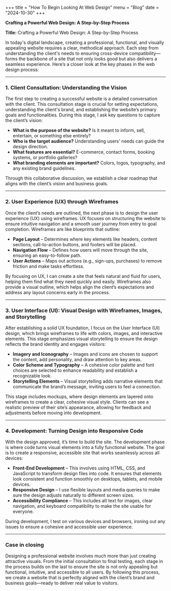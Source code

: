 +++
title = "How To Begin Looking At Web Design"
menu = "Blog"
date = "2024-10-30"
+++

**Crafting a Powerful Web Design: A Step-by-Step Process**


**Title:** Crafting a Powerful Web Design: A Step-by-Step Process

In today's digital landscape, creating a professional, functional, and visually appealing website requires a clear, methodical approach. Each step from understanding the client's needs to ensuring cross-device compatibility—forms the backbone of a site that not only looks good but also delivers a seamless experience. Here’s a closer look at the key phases in the web design process:

---

### 1. **Client Consultation: Understanding the Vision**

The first step to creating a successful website is a detailed conversation with the client. This consultation stage is crucial for setting expectations, understanding the client's brand, and establishing the website’s primary goals and functionalities. During this stage, I ask key questions to capture the client’s vision:

- **What is the purpose of the website?** Is it meant to inform, sell, entertain, or something else entirely?
- **Who is the target audience?** Understanding users' needs can guide the design direction.
- **What features are essential?** E-commerce, contact forms, booking systems, or portfolio galleries?
- **What branding elements are important?** Colors, logos, typography, and any existing brand guidelines.

Through this collaborative discussion, we establish a clear roadmap that aligns with the client’s vision and business goals.

---

### 2. **User Experience (UX) through Wireframes**

Once the client’s needs are outlined, the next phase is to design the user experience (UX) using wireframes. UX focuses on structuring the website to ensure intuitive navigation and a smooth user journey from entry to goal completion. Wireframes are like blueprints that outline:

- **Page Layout** – Determines where key elements like headers, content sections, call-to-action buttons, and footers will be placed.
- **Navigation Flow** – Defines how users will move through the site, ensuring an easy-to-follow path.
- **User Actions** – Maps out actions (e.g., sign-ups, purchases) to remove friction and make tasks effortless.

By focusing on UX, I can create a site that feels natural and fluid for users, helping them find what they need quickly and easily. Wireframes also provide a visual outline, which helps align the client’s expectations and address any layout concerns early in the process.

---

### 3. **User Interface (UI): Visual Design with Wireframes, Images, and Storytelling**

After establishing a solid UX foundation, I focus on the User Interface (UI) design, which brings wireframes to life with colors, images, and interactive elements. This stage emphasizes visual storytelling to ensure the design reflects the brand identity and engages visitors:

- **Imagery and Iconography** – Images and icons are chosen to support the content, add personality, and draw attention to key areas.
- **Color Scheme and Typography** – A cohesive color palette and font choices are selected to enhance readability and establish a recognizable look.
- **Storytelling Elements** – Visual storytelling adds narrative elements that communicate the brand’s message, inviting users to feel a connection.

This stage includes mockups, where design elements are layered onto wireframes to create a clear, cohesive visual style. Clients can see a realistic preview of their site’s appearance, allowing for feedback and adjustments before moving into development.

---

### 4. **Development: Turning Design into Responsive Code**

With the design approved, it’s time to build the site. The development phase is where code turns visual elements into a fully functional website. The goal is to create a responsive, accessible site that works seamlessly across all devices:

- **Front-End Development** – This involves using HTML, CSS, and JavaScript to transform design files into code. It ensures that elements look consistent and function smoothly on desktops, tablets, and mobile devices.
- **Responsive Design** – I use flexible layouts and media queries to make sure the design adjusts naturally to different screen sizes.
- **Accessibility Compliance** – This includes alt text for images, clear navigation, and keyboard compatibility to make the site usable for everyone.
  
During development, I test on various devices and browsers, ironing out any issues to ensure a cohesive and accessible user experience.

---

### Case in closing

Designing a professional website involves much more than just creating attractive visuals. From the initial consultation to final testing, each stage in the process builds on the last to ensure the site is not only appealing but functional, intuitive, and accessible to all users. By following this process, we create a website that is perfectly aligned with the client’s brand and business goals—ready to deliver real value to visitors.



